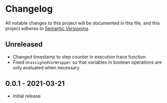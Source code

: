 # Changelog

All notable changes to this project will be documented in this file, and this project adheres to 
[Semantic Versioning](https://semver.org/spec/v2.0.0.html).

## Unreleased

* Changed timestamp to step counter in execution trace function
* Fixed ``UnassignedVarWrapper`` so that variables in boolean operations are only evaluated when
  necessary

## 0.0.1 - 2021-03-21

* Initial release
